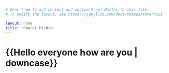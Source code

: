 ```yaml
---
# Feel free to add content and custom Front Matter to this file.
# To modify the layout, see https://jekyllrb.com/docs/themes/#overriding-theme-defaults

layout: home
title: "Bharat Mishra"
---
```


<h1>
{{Hello everyone how are you | downcase}}
</h1>
